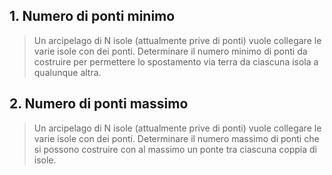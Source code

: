 ## 1. Numero di ponti minimo
> Un arcipelago di N isole (attualmente prive di ponti) vuole collegare le varie isole con dei ponti. Determinare il numero minimo di ponti da costruire per permettere lo spostamento via terra da ciascuna isola a qualunque altra.

## 2. Numero di ponti massimo
> Un arcipelago di N isole (attualmente prive di ponti) vuole collegare le varie isole con dei ponti. Determinare il numero massimo di ponti che si possono  costruire con al massimo un ponte tra ciascuna coppia di isole.
